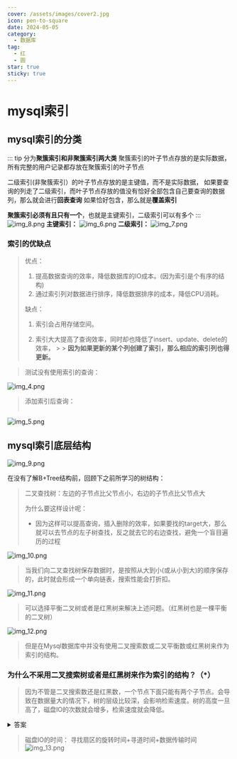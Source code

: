 ```yaml
---
cover: /assets/images/cover2.jpg
icon: pen-to-square
date: 2024-05-05
category:
  - 数据库
tag:
  - 红
  - 圆
star: true
sticky: true
---
```

# mysql索引
## mysql索引的分类
::: tip
分为**聚簇索引和非聚簇索引两大类**
聚簇索引的叶子节点存放的是实际数据，所有完整的用户记录都存放在聚簇索引的叶子节点

二级索引(非聚簇索引）的叶子节点存放的是主键值，而不是实际数据，
如果要查询的列走了二级索引，而叶子节点存放的值没有恰好全部包含自己要查询的数据列，那么就会进行**回表查询**
如果恰好包含，那么就是**覆盖索引**

**聚簇索引必须有且只有一个**，也就是主键索引，二级索引可以有多个
:::
![img_8.png](img_8.png)
**主键索引：**
![img_6.png](img_6.png)
**二级索引：**
![img_7.png](img_7.png)


### 索引的优缺点

> 优点：
>
> 1. 提高数据查询的效率，降低数据库的IO成本。(因为索引是个有序的结构)
> 2. 通过索引列对数据进行排序，降低数据排序的成本，降低CPU消耗。
>
> 缺点：
>
> 1. 索引会占用存储空间。
>
> 2. 索引大大提高了查询效率，同时却也降低了insert、update、delete的效率，
     >
     >    **因为如果更新的某个列创建了索引，那么相应的索引列也得更新。**

> 测试没有使用索引的查询：
>
![img_4.png](img_4.png)
>
> 添加索引后查询：
>
> ```mysql

>
![img_5.png](img_5.png)

## mysql索引底层结构
> 
![img_9.png](img_9.png)

在没有了解B+Tree结构前，回顾下之前所学习的树结构：

> 二叉查找树：左边的子节点比父节点小，右边的子节点比父节点大
>
> 为什么要这样设计呢：
>
> - 因为这样可以提高查询，插入删除的效率，如果要找的target大，那么就可以去节点的左子树查找，反之就去它的右边查找，避免一个盲目遍历的过程

![img_10.png](img_10.png)

> 当我们向二叉查找树保存数据时，是按照从大到小(或从小到大)的顺序保存的，此时就会形成一个单向链表，搜索性能会打折扣。

![img_11.png](img_11.png)

> 可以选择平衡二叉树或者是红黑树来解决上述问题。（红黑树也是一棵平衡的二叉树）

![img_12.png](img_12.png)

> 但是在Mysql数据库中并没有使用二叉搜索数或二叉平衡数或红黑树来作为索引的结构。

### 为什么不采用二叉搜索树或者是红黑树来作为索引的结构？（*）

>  因为不管是二叉搜索数还是红黑数，一个节点下面只能有两个子节点。会导致在数据量大的情况下，树的层级比较深，会影响检索速度。树的高度一旦高了，磁盘IO的次数就会增多，检索速度就会降低。

<details>
    <summary>答案</summary>
    因为不管是二叉搜索数还是红黑数，一个节点下面只能有两个子节点。会导致在数据量大的情况下，树的层级比较深，会影响检索速度。此时在数据量大的情况下，就会造成数的高度比较高，树的高度一旦高了，检索速度就会降低。
</details>


> 磁盘IO的时间：
> 寻找扇区的旋转时间+寻道时间+数据传输时间
> ![img_13.png](img_13.png)